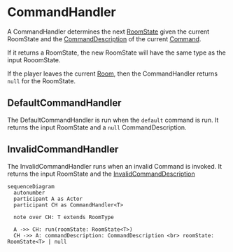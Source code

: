 # CommandHandler

A CommandHandler determines the next [RoomState](../data/roomState.md) given the current RoomState
and the [CommandDescription](../data/commandDescription.md) of the current [Command](../data/command.md).

If it returns a RoomState, the new RoomState will have the same type as the input RooomState.

If the player leaves the current [Room](../data/room.md), then the CommandHandler returns `null` for the RoomState.

## DefaultCommandHandler

The DefaultCommandHandler is run when the `default` command is run. It returns the input RoomState and a `null` CommandDescription.

## InvalidCommandHandler

The InvalidCommandHandler runs when an invalid Command is invoked.
It returns the input RoomState and the [InvalidCommandDescription](../data/commandDescription#invalidcommanddescription)

```mermaid
sequenceDiagram
  autonumber
  participant A as Actor
  participant CH as CommandHandler<T>

  note over CH: T extends RoomType

  A ->> CH: run(roomState: RoomState<T>)
  CH ->> A: commandDescription: CommandDescription <br> roomState: RoomState<T> | null
```

